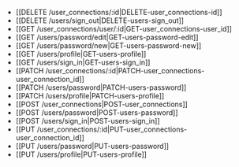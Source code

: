 * [[DELETE /user_connections/:id|DELETE-user_connections-id]]
* [[DELETE /users/sign_out|DELETE-users-sign_out]]
* [[GET /user_connections/user/:id|GET-user_connections-user_id]]
* [[GET /users/password/edit|GET-users-password-edit]]
* [[GET /users/password/new|GET-users-password-new]]
* [[GET /users/profile|GET-users-profile]]
* [[GET /users/sign_in|GET-users-sign_in]]
* [[PATCH /user_connections/:id|PATCH-user_connections-user_connection_id]]
* [[PATCH /users/password|PATCH-users-password]]
* [[PATCH /users/profile|PATCH-users-profile]]
* [[POST /user_connections|POST-user_connections]]
* [[POST /users/password|POST-users-password]]
* [[POST /users/sign_in|POST-users-sign_in]]
* [[PUT /user_connections/:id|PUT-user_connections-user_connection_id]]
* [[PUT /users/password|PUT-users-password]]
* [[PUT /users/profile|PUT-users-profile]]